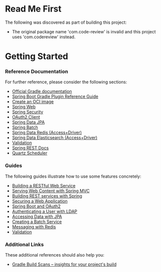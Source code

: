 # Read Me First
The following was discovered as part of building this project:

* The original package name 'com.code-review' is invalid and this project uses 'com.codereview' instead.

# Getting Started

### Reference Documentation
For further reference, please consider the following sections:

* [Official Gradle documentation](https://docs.gradle.org)
* [Spring Boot Gradle Plugin Reference Guide](https://docs.spring.io/spring-boot/docs/2.7.5/gradle-plugin/reference/html/)
* [Create an OCI image](https://docs.spring.io/spring-boot/docs/2.7.5/gradle-plugin/reference/html/#build-image)
* [Spring Web](https://docs.spring.io/spring-boot/docs/2.7.5/reference/htmlsingle/#web)
* [Spring Security](https://docs.spring.io/spring-boot/docs/2.7.5/reference/htmlsingle/#web.security)
* [OAuth2 Client](https://docs.spring.io/spring-boot/docs/2.7.5/reference/htmlsingle/#web.security.oauth2.client)
* [Spring Data JPA](https://docs.spring.io/spring-boot/docs/2.7.5/reference/htmlsingle/#data.sql.jpa-and-spring-data)
* [Spring Batch](https://docs.spring.io/spring-boot/docs/2.7.5/reference/htmlsingle/#howto.batch)
* [Spring Data Redis (Access+Driver)](https://docs.spring.io/spring-boot/docs/2.7.5/reference/htmlsingle/#data.nosql.redis)
* [Spring Data Elasticsearch (Access+Driver)](https://docs.spring.io/spring-boot/docs/2.7.5/reference/htmlsingle/#data.nosql.elasticsearch)
* [Validation](https://docs.spring.io/spring-boot/docs/2.7.5/reference/htmlsingle/#io.validation)
* [Spring REST Docs](https://docs.spring.io/spring-restdocs/docs/current/reference/html5/)
* [Quartz Scheduler](https://docs.spring.io/spring-boot/docs/2.7.5/reference/htmlsingle/#io.quartz)

### Guides
The following guides illustrate how to use some features concretely:

* [Building a RESTful Web Service](https://spring.io/guides/gs/rest-service/)
* [Serving Web Content with Spring MVC](https://spring.io/guides/gs/serving-web-content/)
* [Building REST services with Spring](https://spring.io/guides/tutorials/rest/)
* [Securing a Web Application](https://spring.io/guides/gs/securing-web/)
* [Spring Boot and OAuth2](https://spring.io/guides/tutorials/spring-boot-oauth2/)
* [Authenticating a User with LDAP](https://spring.io/guides/gs/authenticating-ldap/)
* [Accessing Data with JPA](https://spring.io/guides/gs/accessing-data-jpa/)
* [Creating a Batch Service](https://spring.io/guides/gs/batch-processing/)
* [Messaging with Redis](https://spring.io/guides/gs/messaging-redis/)
* [Validation](https://spring.io/guides/gs/validating-form-input/)

### Additional Links
These additional references should also help you:

* [Gradle Build Scans – insights for your project's build](https://scans.gradle.com#gradle)

